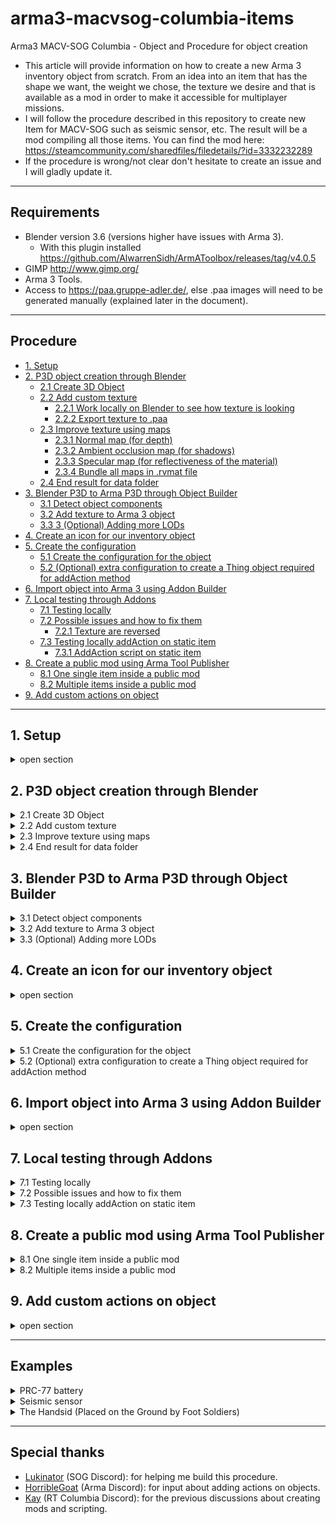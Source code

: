 # arma3-macvsog-columbia-items
Arma3 MACV-SOG Columbia - Object and Procedure for object creation

- This article will provide information on how to create a new Arma 3 inventory object from scratch. From an idea into an item that has the shape we want, the weight we chose, the texture we desire and that is available as a mod in order to make it accessible for multiplayer missions.
- I will follow the procedure described in this repository to create new Item for MACV-SOG such as seismic sensor, etc. The result will be a mod compiling all those items. You can find the mod here: https://steamcommunity.com/sharedfiles/filedetails/?id=3332232289
- If the procedure is wrong/not clear don't hesitate to create an issue and I will gladly update it.

---

## Requirements

- Blender version 3.6 (versions higher have issues with Arma 3). 
  - With this plugin installed https://github.com/AlwarrenSidh/ArmAToolbox/releases/tag/v4.0.5
- GIMP http://www.gimp.org/
- Arma 3 Tools. 
- Access to https://paa.gruppe-adler.de/, else .paa images will need to be generated manually (explained later in the document).

---

## Procedure
- [1. Setup](#1-setup)
- [2. P3D object creation through Blender](#2-p3d-object-creation-through-blender)
  - [2.1 Create 3D Object](#21-create-3d-object)
  - [2.2 Add custom texture](#22-add-custom-texture)
    - [2.2.1 Work locally on Blender to see how texture is looking](#221-work-locally-on-blender-to-see-how-texture-is-looking)
    - [2.2.2 Export texture to .paa](#222-export-texture-to-paa)
  - [2.3 Improve texture using maps](#23-Improve-texture-using-maps)
    - [2.3.1 Normal map (for depth)](#231-normal-map-for-depth)
    - [2.3.2 Ambient occlusion map (for shadows)](#232-ambient-occlusion-map-for-shadows)
    - [2.3.3 Specular map (for reflectiveness of the material)](#233-specular-map-for-reflectiveness-of-the-material)
    - [2.3.4 Bundle all maps in .rvmat file](#234-bundle-all-maps-in-rvmat-file)
  - [2.4 End result for data folder](#24-end-result-for-data-folder)
- [3. Blender P3D to Arma P3D through Object Builder](#3-blender-p3d-to-arma-p3d-through-object-builder)
  - [3.1 Detect object components](#31-detect-object-components)
  - [3.2 Add texture to Arma 3 object](#32-add-texture-to-arma-3-object)
  - [3.3 3 (Optional) Adding more LODs](#33-optional-adding-more-lods)
- [4. Create an icon for our inventory object](#4-create-an-icon-for-our-inventory-object)
- [5. Create the configuration](#5-create-the-configuration)
  - [5.1 Create the configuration for the object](#51-create-the-configuration-for-the-object)
  - [5.2 (Optional) extra configuration to create a Thing object required for addAction method](#52-optional-extra-configuration-to-create-a-thing-object-required-for-addaction-method)
- [6. Import object into Arma 3 using Addon Builder](#6-import-object-into-arma-3-using-addon-builder)
- [7. Local testing through Addons](#7-local-testing-through-addons)
  - [7.1 Testing locally](#71-testing-locally)
  - [7.2 Possible issues and how to fix them](#72-possible-issues-and-how-to-fix-them)
    - [7.2.1 Texture are reversed](#721-texture-are-reversed)
  - [7.3 Testing locally addAction on static item](#73-testing-locally-addaction-on-static-item)
      - [7.3.1 AddAction script on static item](#731-addaction-script-on-static-item)
- [8. Create a public mod using Arma Tool Publisher](#8-create-a-public-mod-using-arma-tool-publisher)
  - [8.1 One single item inside a public mod](#81-one-single-item-inside-a-public-mod)
  - [8.2 Multiple items inside a public mod](#82-multiple-items-inside-a-public-mod)
- [9. Add custom actions on object](#9-add-custom-actions-on-object)

---

## 1. Setup

<details>
<summary>open section</summary>

- Create this folder and file structure anywhere on your computer (this will be our workspace).

![screenshot](/images/Setup/setup.PNG)

- In the above example, a sensor (a seismic sensor used by MACV SOG in order to monitor movement of NVA soldiers) is the new object I want to create. This will be our <u>MAIN folder</u>.
- <u>data folder</u> will contain the object textures, in .paa format (currently an empty folder).
- <u>Icons folder</u> will contain the icon for our object, in .paa format (currently an empty folder).
- <u>Objects folder</u> will contain the 3D object in .p3d format (currently an empty folder).
- <u>Config.cpp file</u> will contain the configuration for our object and will allow us to configure its weight, name, etc. (currently an empty file).

</details>

## 2. P3D object creation through Blender

<details>
<summary>2.1 Create 3D Object</summary>

## 2.1 Create 3D Object

- Create a 3D item in Blender that has the desired shape.
- At the end of the item creation, make sure it is a single 3D object (top right of blender) and that “Arma Object Property” is selected.

![screenshot](/images/P3D%20object%20creation%20through%20Blender/create3DObject.PNG)

- Pressing CTRL + T will triangulate the 3D objects (make its faces only triangles) and remove any ngons (Arma does not want ngons).

</details>

<details>
<summary>2.2 Add custom texture</summary>

## 2.2 Add custom texture

<details>
<summary>2.2.1 Work locally on Blender to see how texture is looking</summary>

## 2.2.1 Work locally on Blender to see how texture is looking

- Create a UV map by selecting the object and clicking on “U”. Making an easy one to work with is sometimes tricky but adding some seams in Blender can help.

![screenshot](/images/P3D%20object%20creation%20through%20Blender/addCustomTexture1.PNG)

- Then export the UV map as a .png (<u>object_uv_map.png</u>), then using any editing software, update the .png to have the texture you want and save it as a new .png (<u>object_texture.png</u>). Keep in mind that the resolution MUST be 512x512.

![screenshot](/images/P3D%20object%20creation%20through%20Blender/addCustomTexture2.PNG)

- Go back to Blender, make sure your object has a default material (not empty) and open the “Shader Editor” (Shift + F3).
- Right click and add an “Image Texture” with as path, the path of the <u>object_texture.png</u>.

![screenshot](/images/P3D%20object%20creation%20through%20Blender/addCustomTexture3.PNG)

- Then, if you go back to the 3D Viewport you will be able to see the object with the new texture.

![screenshot](/images/P3D%20object%20creation%20through%20Blender/addCustomTexture4.PNG)

- Finally, export the 3D object and .p3d file and save it to a temporary location like “Downloads” or “Desktop”.
- N.B. The main purpose of adding texture in Blender is to visualise how it will look onto the object and make sure it is looking good.

</details>

<details>
<summary>2.2.2 Export texture to .paa</summary>

## 2.2.2 Export texture to .paa

- Go to https://paa.gruppe-adler.de/ and convert <u>object_texture.png</u> into a .paa (<u>object_texture.paa</u>).
  - Manual steps (if website is down):
    - Use the TexView 2 (Arma 3 Tools) to convert the .png into a .paa (Use ‘RGBA’ and in the other section use ‘DXT5’).
  - Save the generated <u>object_texture.paa</u> in <u>data folder</u>. This is important because when exporting as a mod, the path to the texture needs to follow this syntax:
    - “yourAddonName\data\yourTexture.paa”

![screenshot](/images/P3D%20object%20creation%20through%20Blender/addCustomTexture5.PNG)

</details>

</details>

<details>
<summary>2.3 Improve texture using maps</summary>

## 2.3 Improve texture using maps

- This is optional but will result in a more realistic looking object with roughness and texture instead of looking flat, glassy with our own texture.

<details>
<summary>2.3.1 Normal map (for depth)</summary>

## 2.3.1 Normal map (for depth)

- N.B. following the tutorial https://kcclemo.neocities.org/creating-height-and-normal-maps/ will work but I will be going over it in this document in case the website goes down.
- Open the texture <u>object_texture.png</u> (obtained in section 4.2.2) in GIMP.
- Select Image>Mode>Grayscale.
  - Pixels more black: low points. 
  - Pixel more white: high points.
- If needed, you can invert the colors using Colors>Invert.
- In the Levels dialog:

![screenshot](/images/P3D%20object%20creation%20through%20Blender/improveTextureUsingMaps1.PNG)

  - Arrange the 3 triangles to correspond to the above picture.
- Now we can save the new picture (keep in mind that we need to have a resolution of 512x512) and this will give us our <u>detector_bump.png</u>.
- We need to convert this new png into a normal map. To do this, you can use the following website (if down, will need to find a tutorial on how to create normal map…) https://cpetry.github.io/NormalMap-Online/.
  - Drag and drop your detector_bump.png in the website, and uncheck “Displacement”, “AO” and “Specular”.

![screenshot](/images/P3D%20object%20creation%20through%20Blender/improveTextureUsingMaps2.PNG)

- Then below the middle picture, rename it to <u>detector_nohq</u> and save.
- Convert the .png into a .paa (see "2.2.2 Export texture to .paa").
- Save the generated <u>detector_nohq.paa</u> in the <u>data folder</u>.
- We now have our normal map <u>detector_nohq.paa</u> and it can be moved to the <u>data folder</u>.

![screenshot](/images/P3D%20object%20creation%20through%20Blender/improveTextureUsingMaps3.PNG)

</details>

<details>
<summary>2.3.2 Ambient occlusion map (for shadows)</summary>

## 2.3.2 Ambient occlusion map (for shadows)

- Blender can be used to generate the occlusion map.

![screenshot](/images/P3D%20object%20creation%20through%20Blender/improveTextureUsingMaps4.PNG)

- Go in the render view, with the following setup:
  - Render Engine: Cycle
  - Bake>Bake Type: Ambient Occlusion
- Select the object and click on the “Bake” button and this will give the following result. 

![screenshot](/images/P3D%20object%20creation%20through%20Blender/improveTextureUsingMaps5.PNG)

- In the top left, click on image*>save as, and then save it as <u>detector_as.png</u>. 
- Convert the .png into a .paa (see "2.2.2 Export texture to .paa"). 
- Save the generated <u>detector_as.paa</u> in the <u>data folder</u>. 
- We now have our ambient occlusion map <u>detector_as.paa</u> and it can be moved to the <u>data folder</u>.

![screenshot](/images/P3D%20object%20creation%20through%20Blender/improveTextureUsingMaps6.PNG)

</details>

<details>
<summary>2.3.3 Specular map (for reflectiveness of the material)</summary>

## 2.3.3 Specular map (for reflectiveness of the material)

- N.B. The whitest will mean the more reflective a texture is. The blackest, the less reflective a texture is.
- To generate the Specular map, I used https://cpetry.github.io/NormalMap-Online/ and selected “Specular” (middle picture and top right) and reduced the strength in order to make the object blacker (less reflective).

![screenshot](/images/P3D%20object%20creation%20through%20Blender/improveTextureUsingMaps7.PNG)

- Then below the middle picture, rename it to detector_smdi and save.
- Convert the .png into a .paa (see "2.2.2 Export texture to .paa").
- Save the generated <u>detector_smdi.paa</u> in the <u>data folder</u>.
- We now have our specular map <u>detector_smdi.paa</u> and it can be moved to the <u>data folder</u>.

![screenshot](/images/P3D%20object%20creation%20through%20Blender/improveTextureUsingMaps8.PNG)

</details>

<details>
<summary>2.3.4 Bundle all maps in .rvmat file</summary>

## 2.3.4 Bundle all maps in .rvmat file

- You can use the below “default” template and change the name of .paa files to suit your model.

    ```
    class StageTI
    {
        texture="#(argb,8,8,3)color(0,0,0,0)";
    };
    ambient[]={1,1,1,1};
    diffuse[]={1,1,1,1};
    forcedDiffuse[]={0,0,0,0};
    emmisive[] = {0,0,0,0};
    specular[] = {0.15,0.15,0.15,1};
    specularPower = 80;
    PixelShaderID = "Super";
    VertexShaderID = "Super";
    class Stage1
    {
        texture="detector\data\detector_nohq.paa";
        uvSource="tex";
        class uvTransform
        {
            aside[]={1,0,0};
            up[]={0,1,0};
            dir[]={0,0,0};
            pos[]={0,0,0};
        };
    };
    class Stage2
    {
        texture="#(argb,8,8,3)color(0.5,0.5,0.5,0.5,DT)";
        uvSource="tex";
        class uvTransform
        {
            aside[]={1,0,0};
            up[]={0,1,0};
            dir[]={0,0,0};
            pos[]={0,0,0};
        };
    };
    class Stage3
    {
        texture="#(argb,8,8,3)color(0,0,0,0,MC)";
        uvSource="tex";
        class uvTransform
        {
            aside[]={1,0,0};
            up[]={0,1,0};
            dir[]={0,0,0};
            pos[]={0,0,0};
        };
    };
    class Stage4
    {
        texture="detector\data\detetector_as.paa";
        uvSource="tex";
        class uvTransform
        {
            aside[]={1,0,0};
            up[]={0,1,0};
            dir[]={0,0,0};
            pos[]={0,0,0};
        };
    };
    class Stage5
    {
        texture="detector\data\detector_smdi.paa";
        uvSource="tex";
        class uvTransform
        {
            aside[]={1,0,0};
            up[]={0,1,0};
            dir[]={0,0,0};
            pos[]={0,0,0};
        };
    };
    class Stage6
    {
        texture="#(ai,32,128,1)fresnel(2.45,0.75)";
        uvSource="none";
    };
    class Stage7
    {
        texture="a3\data_f\env_co.tga";
        uvSource="tex";
        class uvTransform
        {
            aside[]={1,0,0};
            up[]={0,1,0};
            dir[]={0,0,0};
            pos[]={0,0,0};
        };
    };
    ```

- What is important here is to include the 3 .paa file we generated:
  - <u>detector_nohq.paa</u>
  - <u>detector_as.paa</u>
  - <u>detector_smdi.paa</u>
- N.B. with a path from the <u>MAIN folder</u> (ex: detector\data\detector_smdi.paa).

![screenshot](/images/P3D%20object%20creation%20through%20Blender/improveTextureUsingMaps9.PNG)

- We now have our <u>detector.rvmat</u> file.

</details>

</details>

<details>
<summary>2.4 End result for data folder</summary>

## 2.4 End result for data folder

- Add the end, you should have 5 files into the <u>data folder</u>.

![screenshot](/images/P3D%20object%20creation%20through%20Blender/endResultForDataFolder.PNG)

</details>

## 3. Blender P3D to Arma P3D through Object Builder

<details>
<summary>3.1 Detect object components</summary>

## 3.1 Detect object components

- Open the .p3d file previously exported with Arma 3 Object Builder (see Arma 3 Tools).
- Select the entire 3D object and go into “structure/topology/find components”. This will create the required components for Arma 3 objects.

</details>

<details>
<summary>3.2 Add texture to Arma 3 object</summary>

## 3.2 Add texture to Arma 3 object

- Go back to the Object Builder, select the object (all nodes) and click “E” to open the “Face Properties” menu.
  - In texture, select your .paa texture then click “Apply” and “Ok”.

![screenshot](/images/Blender%20P3D%20to%20Arma%20P3D%20through%20Object%20Builder/addTextureToArma3Object1.PNG)

- Then in the “material” path (below the “texture” path) put the path to the <u>detector.rvmat</u> (it must be under path “yourObject/data/yourObject.rvmat”)  then click “Apply” and “Ok”.

![screenshot](/images/Blender%20P3D%20to%20Arma%20P3D%20through%20Object%20Builder/addTextureToArma3Object2.PNG) 

- Save and export as .p3d and save it in the <u>Objects folder</u>.

</details>

<details>
<summary>3.3 (Optional) Adding more LODs</summary>

## 3.3 (Optional) Adding more LODs

<b><u>OPTIONAL: ONLY FOLLOW THIS STEP IF YOU WANT TO ADD ACTION ON THE ITEM.</u></b>

- If you want to be able to add scripts onto the object through 'addAction' then we need to add 3 extra types of LODs (see https://community.bistudio.com/wiki/LOD#Roadway):
  - <b>Geometry</b>:
    - Defines where the model will collide with other objects. Should be very simple, and has to fulfill the following criteria in order to work:
      - Object must be named ComponentXX (where XX is a consecutive number between 01 and 2048 (a limit in earlier games might have been 99). 
      - Must have 'Mass' (Alt-M). A minimum of 10 is required for character collision. 
      - Must be closed and convex. Always validate your Geometry LOD. (Validating Geometries)
      - Some object types require that every component must have some mass assigned in order to work properly. Does not apply to vehicles It must be smaller than the size limit.
  - <b>View Geometry</b>:
    - The visible geometry of the model.
    - As an example: If you have an object with this LOD properly configured, you will not be able to spot other units through the model. AI will not be able to spot other units through the model. If this LOD is not present the Geometry LOD will be used instead.
  - <b>Fire Geometry</b>:
    - Defines where the model will collide with bullets & rockets. If this LOD is not present the ViewGeometry LOD will be used instead. If the ViewGeo LOD is not present either then Geometry LOD will be used instead. Should be simplified as much as possible, but can be a bit more complex then Geometry or Geometry Phys:
      - Object must be named ComponentXX (where XX is a consecutive number between 01 and 2000). (see Geometry LOD)
      - Must be closed and convex (see: Validating Geometries).

- Open the .p3d file in Arma Object Builder.

![screenshot](/images/Blender%20P3D%20to%20Arma%20P3D%20through%20Object%20Builder/armaObjectBuidler.PNG)

- Select all nodes (Ctrl + A), click on '1.000' in the top right, duplicate. Then on the '2.000' that was created, property and select 'Geometry'.
- Under the 'Component01', right click and create a new component named 'Component02'.

![screenshot](/images/Blender%20P3D%20to%20Arma%20P3D%20through%20Object%20Builder/geometry.PNG)

- In the top left, select 'Create' and create a 'Box' that will contain the object.
- Delete the initial object.

![screenshot](/images/Blender%20P3D%20to%20Arma%20P3D%20through%20Object%20Builder/geometry2.PNG)

- Select the box (Ctrl + A) and add mass (bottom lef).

![screenshot](/images/Blender%20P3D%20to%20Arma%20P3D%20through%20Object%20Builder/geometry3.PNG)

- Select the 'Geometry' LOD, duplicate it, remove the weight. Then go into properties of the new LOD and select 'View Geometry'. Duplicate the 'View Geometry LOD' and create a 'Fire Geometry' LOD.

![screenshot](/images/Blender%20P3D%20to%20Arma%20P3D%20through%20Object%20Builder/geometry4.PNG)

- Then for each new LOD ('Geometry', 'View Geometry' and 'Fire Geometry'):
  - Double-click on them (in order to edit them).
  - Select the entire cube (Ctrl + A) go into “structure/topology/find components”. <b><u>EXTREMELY IMPORTANT AND EASY STEP TO MISS!</u></b>

- Finally, save as .p3d and override previous .p3d.

</details>

## 4. Create an icon for our inventory object

<details>
<summary>open section</summary>

- Create a .png representing your objects (a print screen of blender can work).
- Resize it to be 512x512 pixels.
- Convert the .png into a .paa (see "2.2.2 Export texture to .paa").
- Move the generated .paa file into the Icons folder.
</details>

## 5. Create the configuration

<details>
<summary>5.1 Create the configuration for the object</summary>

## 5.1 Create the configuration for the object

- Open and edit the <u>config.cpp file</u> and paste the below content into it:

    ```
    class CfgPatches
    {
        class sensor //name of folder containing objects, icons and config.
        {
            units[]={};
            weapons[]={};
            requiredVersion=0.1;
            requiredAddons[]={"A3_Characters_F"};
        }
    }
    
    
    class CfgMagazines
    {
        class CA_Magazine;
        class colsog_inv_sensor: CA_Magazine
        {
            author = "Gerard";
            mass = 11;
            scope = 2;
            value = 1;
            displayName = "Seismic sensor";
            picture = "\sensor\icons\sensorIcon.paa";
            model = "\sensor\objects\sensorObj.p3d";
            type = 256;
            count = 1;
            initSpeed = 18;
            nameSound = "handgrenade";
            maxLeadSpeed = 6.94444;
            descriptionShort = "Seismic sensor";
            displayNameShort = "Seismic sensor";
        };
    };
    ```
- ‘Mass’ is the mass of your new object and actual in-game weight will be divided by 10 (ex: 11 mass in the configuration means 1,1 pound of mass in game).
- ‘Picture’ needs to point to the icon .paa previously generated (with path from <u>MAIN folder</u>).
- ‘Model’ needs to point to the icon .p3d previously generated (with path from <u>MAIN folder</u>).

</details>

<details>
<summary>5.2 (Optional) extra configuration to create a Thing object required for addAction method</summary>

## 5.2 (Optional) extra configuration to create a Thing object required for addAction method

<b><u>OPTIONAL: ONLY FOLLOW THIS STEP IF YOU WANT TO ADD ACTION ON THE ITEM.</u></b>

- Open and edit the <u>config.cpp file</u> to add the below extra content. This will create a 'Thing' object with same 3D model as the magazine object:

  ```
  class CfgVehicles 
  {
      class Thing;
      class colsog_thing_handsid_sensor : Thing  
      {
          access = 0;
          scope = 2;
          model = "\handsidsensor\objects\handsidsensor.p3d";
          displayName = "Handsid sensor";
          faction = "Default";
          vehicleClass = "Objects";
          simulation = "thing";
          scopecurator = 2;
          author = "Gerard";
          destrType = "DestructNo";
      };
  };
  ```

- This object will allow us to add actions on it such as ACE actions or regular Arma actions.
- (example: If 'colsog_inv_sensor' magazine item present in player inventory, action to drop and activate sensor. Then the script deletes magazine item from player's inventory and spawn a new 'colsog_static_sensor' static object and the action can be added on this static object. Required because action not possible to add on magazine items).
</details>

## 6. Import object into Arma 3 using Addon Builder

<details>
<summary>open section</summary>

- Open the Addon Builder (Arma 3 Tools).
  - Addons source directory: path to <u>MAIN folder</u>.
  - Destination directory: Path to Arma 3 !Workshop.
- Toggle:
  - Clear temp folder.
  - Binarize.
    - Enable extended logging.
- Then you can click on PACK (bottom right).

![screenshot](/images/Import%20object%20into%20Arma%203%20using%20Addon%20Builder/addonBuilder.PNG)

- This will generate and save a .pbo file into the specified <u>folder in !Workshop</u>.

![screenshot](/images/Import%20object%20into%20Arma%203%20using%20Addon%20Builder/pbo.PNG)

</details>

## 7. Local testing through Addons

<details>
<summary>7.1 Testing locally</summary>

## 7.1 Testing locally

- Copy the .pbo generated during the previous step and paste it directly into the Addons folder of Arma 3.

![screenshot](/images/Local%20testing%20through%20Addons/pbo.PNG)

- Restart Arma 3 (if it was previously launched), go into the Eden editor and now the object (sensor) will be visible in the arsenal under the magazine section (since in the configuration we are extending the magazine class).


![screenshot](/images/Local%20testing%20through%20Addons/arsenal.PNG)

- You can also run the following line in order to make it spawn into the inventory of the player:

    ```
    player addItem “colsog_inv_sensor”;
    ```

![screenshot](/images/Local%20testing%20through%20Addons/addItem.PNG)

</details>

<details>
<summary>7.2 Possible issues and how to fix them</summary>

## 7.2 Possible issues and how to fix them

<details>
<summary>7.2.1 Texture are reversed</summary>

## 7.2.1 Texture are reversed
  
  - If you see that texture are reversed in-game there is a simple way to fix that issue.

![screenshot](/images/Local%20testing%20through%20Addons/textureAreReversed.PNG)

  - Open the .p3d object in the object folder:
  - Select all the nodes.
  - In the top left, select 'Faces\Reverse'.

![screenshot](/images/Local%20testing%20through%20Addons/facesReverse.PNG)
  
  - Save as .p3d and override the object in the object folder.
  - Continue from Step 6.
    - fixed result:

![screenshot](/images/Local%20testing%20through%20Addons/fixedTexture.jpg)

</details>

</details>

<details>
<summary>7.3 Testing locally addAction on static item</summary>

## 7.3 Testing locally addAction on static item

<details>
<summary>7.3.1 AddAction script on static item</summary>

## 7.3.1 AddAction script on static item

- You can use the below script and executed in a mission. This will make the static item spawn and add a custom action on it. If this work, you will be able to add custom actions/scripts on it.

  ```
  private _pos = getPosATL player; 
  private _sensor = "colsog_thing_handsid_sensor" createVehicle _pos;
   
  [_sensor, ["Greetings!", { hint "Hello!"; }]] remoteExec ["addAction"];
  ```

![screenshot](/images/Local%20testing%20through%20Addons/customActionScript.PNG)

![screenshot](/images/Local%20testing%20through%20Addons/customActionVisible.PNG)

</details>

</details>

## 8. Create a public mod using Arma Tool Publisher

<details>
<summary>8.1 One single item inside a public mod</summary>

## 8.1 One single item inside a public mod

- We need to create a mod with our new object in order to make it available during multiplayer missions.
- Open Arma 3 Tool Publisher.
  - Mod content: path to the generated folder containing the .pbo file previously generated (see "6. Import object into Arma 3 using Addon Builder").
  - You can fill in other information such as tag, description, etc.
  - Agree with the Steamworks licence and click Publish (or Update if you are updating a previously published mod).

![screenshot](/images/Create%20a%20public%20mod%20using%20Arma%20Tool%20Publisher/publisher.PNG)

- Once successfully uploaded to the Steam workshop, your mod will be available for other to subscribe and then your new object will be able to be used in multiplayer missions.
- example: https://steamcommunity.com/sharedfiles/filedetails/?id=3332232289

![screenshot](/images/Create%20a%20public%20mod%20using%20Arma%20Tool%20Publisher/rtColumbiaItems.PNG)

</details>

<details>
<summary>8.2 Multiple items inside a public mod</summary>

## 8.2 Multiple items inside a public mod

- The steps are the same as in section 8.1 but there are some differences: the different sub-folders will be merged and the configuration files updated.
- <u>data folder</u> will contain all files for the various items (in my example we want to have 3 items in a single mod).

![screenshot](/images/Create%20a%20public%20mod%20using%20Arma%20Tool%20Publisher/combinedDataFolder.PNG)

- Make sure that in all .rvmat files, the path to .paa are correct.

  ```
  texture="rtcolumbiaitems\data\prc77battery_nohq.paa";
  ```

- <u>Icons folder</u> will contain the different icons and thus need different names.

![screenshot](/images/Create%20a%20public%20mod%20using%20Arma%20Tool%20Publisher/combinedIcons.PNG)

- <u>Objects folder</u> will contain the 3D object in .p3d format (currently an empty folder).
  - Make sure path to .paa texture and .rvmat is correct in the "Arma Object Builder". 
    - Else:
      - open the Arma Object Builder
      - Update the path to .paa and .rvmat
      - Save as .p3d and override old .p3d objects.

![screenshot](/images/Create%20a%20public%20mod%20using%20Arma%20Tool%20Publisher/combinedObjects.PNG)

- <u>Config.cpp file</u> Needs to be updated to contain the information related to the 3 items.

  ```
  class CfgPatches
  {
      class rtcolumbiaitems 
      {
          units[]={};
          weapons[]={};
          requiredVersion=0.1;
          requiredAddons[]={"A3_Characters_F"};
      }
  }
  
  
  class CfgMagazines
  {
      class CA_Magazine;
      class colsog_inv_handsid_sensor: CA_Magazine
      {
          author = "Gerard";
          mass = 100;
          scope = 2;
          value = 1;
          displayName = "Handsid sensor";
          picture = "\rtcolumbiaitems\icons\iconHandsidSensor.paa";
          model = "\rtcolumbiaitems\objects\handsidsensor.p3d";
          type = 256;
          count = 1;
          initSpeed = 18;
          nameSound = "handgrenade";
          maxLeadSpeed = 6.94444;
          descriptionShort = "Handsid sensor";
          displayNameShort = "Handsid sensor";
      };
      class colsog_inv_prc77_battery: CA_Magazine
      {
          author = "Gerard";
          mass = 44;
          scope = 2;
          value = 1;
          displayName = "PRC-77 Battery";
          picture = "\rtcolumbiaitems\icons\iconPrc77Battery.paa";
          model = "\rtcolumbiaitems\objects\prc77battery.p3d";
          type = 256;
          count = 1;
          initSpeed = 18;
          nameSound = "handgrenade";
          maxLeadSpeed = 6.94444;
          descriptionShort = "PRC-77 Battery";
          displayNameShort = "PRC-77 Battery";
      };
      class colsog_inv_sensor: CA_Magazine
      {
          author = "Gerard";
          mass = 15;
          scope = 2;
          value = 1;
          displayName = "Seismic sensor";
          picture = "\rtcolumbiaitems\icons\iconSeismicSensor.paa";
          model = "\rtcolumbiaitems\objects\seismicsensor.p3d";
          type = 256;
          count = 1;
          initSpeed = 18;
          nameSound = "handgrenade";
          maxLeadSpeed = 6.94444;
          descriptionShort = "Seismic sensor";
          displayNameShort = "Seismic sensor";
      };
  };
  ```

- Then, follow same steps as section 8.1 in order to publish the new mod with the multiple items inside of it.
- final result see [3 items in a single mod](https://github.com/gerard-sog/arma3-macvsog-columbia-items/tree/main/combined-items/rtcolumbiaitems)

</details>

## 9. Add custom actions on object

<details>
<summary>open section</summary>

- Adding it to the item directly is not ideal and really hard for several reasons I will not list here.
- Solution is to have a player action that is conditioned by the presence or not of the new object in the player’s inventory. Upon use, the object can be deleted from the player’s inventory, etc.
- Will add scripts adding behaviour to a new object we have created in https://github.com/gerard-sog/arma3-macvsog-columbia-scripts . (This part is WIP and currently nothing available, will try to have something for the 30th September 2024).

</details>

---

## Examples

<details>
<summary>PRC-77 battery</summary>

![screenshot](/images/examples/PRC-77%20battery/real.PNG)

![screenshot](/images/examples/PRC-77%20battery/topView.PNG)

![screenshot](/images/examples/PRC-77%20battery/sideView.PNG)

</details>

<details>
<summary>Seismic sensor</summary>

Seismic: These sensors contained seismic detectors. That is, they detected movement in the earth -- similar to earthquake detectors -- such as vehicle(s) moving past or footsteps. Seismic devices required a small spike to be driven into the ground; 
this spike contained the sensing element. If the ground moved, the sensing element moved and activated a radio transmitter that transmitted a beep, alerting the monitor to the fact that something was moving near the sensor location.

![screenshot](/images/examples/Seismic%20Sensor/real.PNG)

![screenshot](/images/examples/Seismic%20Sensor/frontView.PNG)

![screenshot](/images/examples/Seismic%20Sensor/sideView.PNG)

</details>

<details>
<summary>The Handsid (Placed on the Ground by Foot Soldiers)</summary>

The initial sensor program was called PRACTICE NINE until 14 June 1967, ILLINOIS CITY until 15 July 1967, and DYE MARKER until 8 September 1967, when MUSCLE SHOALS was adopted to indicate the air-supported subsystem in eastern and central Laos. 
In June 1968, the program was renamed IGLOO WHITE and consisted of three components: (1) munitions and sensing devices which were placed across and along suspected routes of infiltration to detect and impede enemy foot or vehicular movement; 
(2) orbiting aircraft which received signals from these sensors, amplified them, and retransmitted them; and (3) an Infiltration Surveillance Center (ISC) which received the transmitted signals from the aircraft and analyzed them to produce reliable tactical information for planning and interdiction operations.

![screenshot](/images/examples/The%20Handsid/real.PNG)

![screenshot](/images/examples/The%20Handsid/sideView1.PNG)

![screenshot](/images/examples/The%20Handsid/sideView2.PNG)

</details>

---

## Special thanks

- <u>Lukinator</u> (SOG Discord): for helping me build this procedure.
- <u>HorribleGoat</u> (Arma Discord): for input about adding actions on objects.
- <u>Kay</u> (RT Columbia Discord): for the previous discussions about creating mods and scripting.
